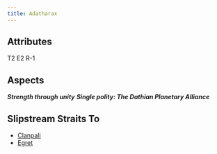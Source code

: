 ```yaml
---
title: Adatharax
---
```


## Attributes

T2 E2 R-1

## Aspects

***Strength through unity***
***Single polity: The Dathian Planetary Alliance***

## Slipstream Straits To

* [Clanpali](clanpali)
* [Egret](egret)